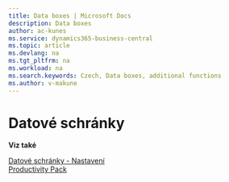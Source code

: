 ```yaml
---
title: Data boxes | Microsoft Docs
description: Data boxes
author: ac-kunes
ms.service: dynamics365-business-central
ms.topic: article
ms.devlang: na
ms.tgt_pltfrm: na
ms.workload: na
ms.search.keywords: Czech, Data boxes, additional functions
ms.author: v-makune
---
```

# Datové schránky

**Viz také**

[Datové schránky - Nastavení](ac-data-boxes-setup.md)  
[Productivity Pack](ac-productivity-pack.md)
